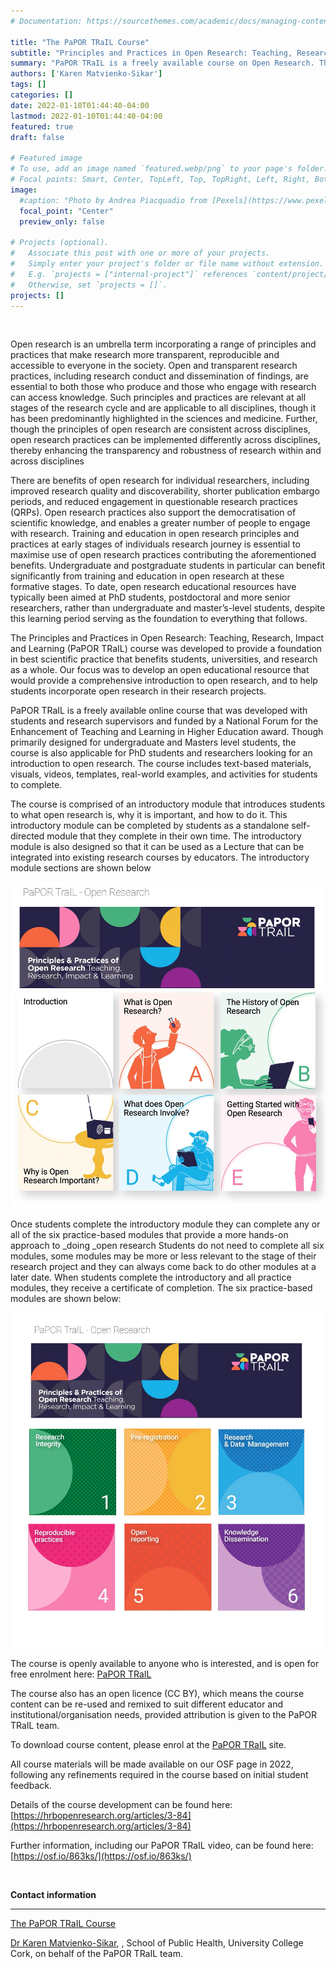```yaml
---
# Documentation: https://sourcethemes.com/academic/docs/managing-content/

title: "The PaPOR TRaIL Course"
subtitle: "Principles and Practices in Open Research: Teaching, Research, Impact and Learning."
summary: "PaPOR TRaIL is a freely available course on Open Research. The PaPOR TRaIL course is an open education resource, designed with input from students and research supervisors. The course provides a comprehensive introduction to the _what_ and the _how _of open research."
authors: ['Karen Matvienko-Sikar']
tags: []
categories: []
date: 2022-01-10T01:44:40-04:00
lastmod: 2022-01-10T01:44:40-04:00
featured: true
draft: false

# Featured image
# To use, add an image named `featured.webp/png` to your page's folder.
# Focal points: Smart, Center, TopLeft, Top, TopRight, Left, Right, BottomLeft, Bottom, BottomRight.
image:
  #caption: "Photo by Andrea Piacquadio from [Pexels](https://www.pexels.com/photo/happy-ethnic-woman-sitting-at-table-with-laptop-3769021/)"
  focal_point: "Center"
  preview_only: false

# Projects (optional).
#   Associate this post with one or more of your projects.
#   Simply enter your project's folder or file name without extension.
#   E.g. `projects = ["internal-project"]` references `content/project/deep-learning/index.md`.
#   Otherwise, set `projects = []`.
projects: []
---
```


<br>

Open research is an umbrella term incorporating a range of principles and practices that make research more transparent, reproducible and accessible to everyone in the society. Open and transparent research practices, including research conduct and dissemination of findings, are essential to both those who produce and those who engage with research can access knowledge. Such principles and practices are relevant at all stages of the research cycle and are applicable to all disciplines, though it has been predominantly highlighted in the sciences and medicine. Further, though the principles of open research are consistent across disciplines, open research practices can be implemented differently across disciplines, thereby enhancing the transparency and robustness of research within and across disciplines

There are benefits of open research for individual researchers, including improved research quality and discoverability, shorter publication embargo periods, and reduced engagement in questionable research practices (QRPs). Open research practices also support the democratisation of scientific knowledge, and enables a greater number of people to engage with research. Training and education in open research principles and practices at early stages of individuals research journey is essential to maximise use of open research practices contributing the aforementioned benefits. Undergraduate and postgraduate students in particular can benefit significantly from training and education in open research at these formative stages. To date, open research educational resources have typically been aimed at PhD students, postdoctoral and more senior researchers, rather than undergraduate and master’s-level students, despite this learning period serving as the foundation to everything that follows.

The Principles and Practices in Open Research: Teaching, Research, Impact and Learning (PaPOR TRaIL) course was developed to provide a foundation in best scientific practice that benefits students, universities, and research as a whole. Our focus was to develop an open educational resource that would provide a comprehensive introduction to open research, and to help students incorporate open research in their research projects.

PaPOR TRaIL is a freely available online course that was developed with students and research supervisors and funded by a National Forum for the Enhancement of Teaching and Learning in Higher Education award. Though primarily designed for undergraduate and Masters level students, the course is also applicable for PhD students and researchers looking for an introduction to open research. The course includes text-based materials, visuals, videos, templates, real-world examples, and activities for students to complete.

The course is comprised of an introductory module that introduces students to what open research is, why it is important, and how to do it. This introductory module can be completed by students as a standalone self-directed module that they complete in their own time. The introductory module is also designed so that it can be used as a Lecture that can be integrated into existing research courses by educators.  The introductory module sections are shown below


<img src="Picture1.webp" alt="The introductory module sections" width="700" >


Once students complete the introductory module they can complete any or all of the six practice-based modules that provide a more hands-on approach to _doing _open research Students do not need to complete all six modules, some modules may be more or less relevant to the stage of their research project and they can always come back to do other modules at a later date. When students complete the introductory and all practice modules, they receive a certificate of completion. The six practice-based modules are shown below:

<img src="Picture2.webp" alt="The six practice-based modules" width="700" >

The course is openly available to anyone who is interested, and is open for free enrolment here: [PaPOR TRaIL](https://open.ucc.ie/browse/all/cpd/courses/papor-trail-principles-and-practices-of-open-research-003cpd)

The course also has an open licence (CC BY), which means the course content can be re-used and remixed to suit different educator and institutional/organisation needs, provided attribution is given to the PaPOR TRaIL team. 

To download course content, please enrol at the [PaPOR TRaIL](https://open.ucc.ie/browse/all/cpd/courses/papor-trail-principles-and-practices-of-open-research-003cpd) site. 

All course materials will be made available on our OSF page in 2022, following any refinements required in the course based on initial student feedback.

Details of the course development can be found here: [https://hrbopenresearch.org/articles/3-84](https://hrbopenresearch.org/articles/3-84)

Further information, including our PaPOR TRaIL video, can be found here: [https://osf.io/863ks/](https://osf.io/863ks/)

<br>

**Contact information**
________


[The PaPOR TRaIL Course](https://open.ucc.ie/browse/all/cpd/courses/papor-trail-principles-and-practices-of-open-research-003cpd)

[Dr Karen Matvienko-Sikar](mailto:karen.msikar@ucc.ie), , School of Public Health, University College Cork, on behalf of the PaPOR TRaIL team.


